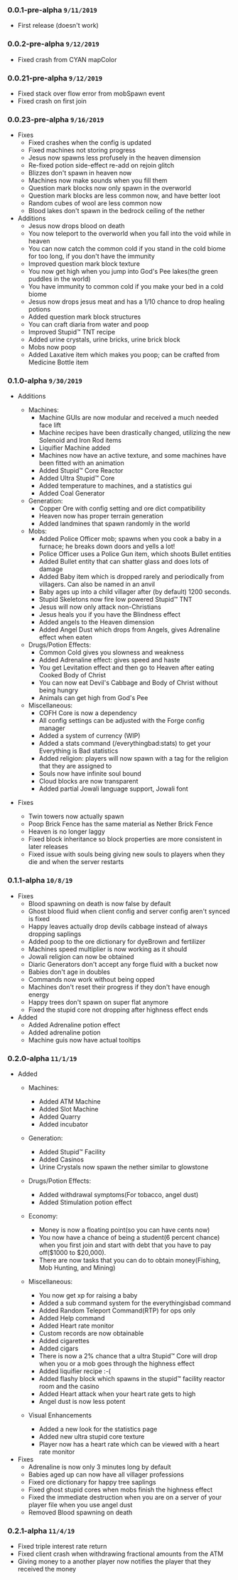 ### 0.0.1-pre-alpha `9/11/2019`
  * First release (doesn't work)
  
### 0.0.2-pre-alpha `9/12/2019`
  * Fixed crash from CYAN mapColor

### 0.0.21-pre-alpha `9/12/2019`
  * Fixed stack over flow error from mobSpawn event
  * Fixed crash on first join
  
### 0.0.23-pre-alpha `9/16/2019`
  * Fixes
    * Fixed crashes when the config is updated
    * Fixed machines not storing progress
    * Jesus now spawns less profusely in the heaven dimension
    * Re-fixed potion side-effect re-add on rejoin glitch
    * Blizzes don't spawn in heaven now
    * Machines now make sounds when you fill them
    * Question mark blocks now only spawn in the overworld
    * Question mark blocks are less common now, and have better loot
    * Random cubes of wool are less common now
    * Blood lakes don't spawn in the bedrock ceiling of the nether
  * Additions
    * Jesus now drops blood on death
    * You now teleport to the overworld when you 
    fall into the void while in heaven
    * You can now catch the common cold if you stand in the cold 
    biome for too long, if you don't have the immunity
    * Improved question mark block texture
    * You now get high when you jump into God's Pee lakes(the green puddles in the world)
    * You have immunity to common cold if you make your bed in a cold biome
    * Jesus now drops jesus meat and has a 1/10 chance to drop healing potions
    * Added question mark block structures
    * You can craft diaria from water and poop
    * Improved Stupid™ TNT recipe
    * Added urine crystals, urine bricks, urine brick block
    * Mobs now poop
    * Added Laxative item which makes you poop; can be crafted from Medicine Bottle item
    
### 0.1.0-alpha `9/30/2019`
    
  * Additions
    * Machines:
      * Machine GUIs are now modular and received a much needed face lift
      * Machine recipes have been drastically changed, utilizing the new Solenoid and Iron Rod items
      * Liquifier Machine added
      * Machines now have an active texture, and some machines have been fitted with an animation
      * Added Stupid™ Core Reactor
      * Added Ultra Stupid™ Core
      * Added temperature to machines, and a statistics gui
      * Added Coal Generator
    * Generation:
      * Copper Ore with config setting and ore dict compatibility
      * Heaven now has proper terrain generation
      * Added landmines that spawn randomly in the world
    * Mobs:
      * Added Police Officer mob; spawns when you cook a baby in a furnace; he breaks down doors and yells a lot!
      * Police Officer uses a Police Gun item, which shoots Bullet entities
      * Added Bullet entity that can shatter glass and does lots of damage
      * Added Baby item which is dropped rarely and periodically from villagers. Can also be named in an anvil
      * Baby ages up into a child villager after (by default) 1200 seconds.
      * Stupid Skeletons now fire low powered Stupid™ TNT
      * Jesus will now only attack non-Christians
      * Jesus heals you if you have the Blindness effect
      * Added angels to the Heaven dimension
      * Added Angel Dust which drops from Angels, gives Adrenaline effect when eaten
    * Drugs/Potion Effects:
      * Common Cold gives you slowness and weakness
      * Added Adrenaline effect: gives speed and haste
      * You get Levitation effect and then go to Heaven after eating Cooked Body of Christ
      * You can now eat Devil's Cabbage and Body of Christ without being hungry
      * Animals can get high from God's Pee
    * Miscellaneous:
      * COFH Core is now a dependency 
      * All config settings can be adjusted with the Forge config manager
      * Added a system of currency (WIP)
      * Added a stats command (/everythingbad:stats) to get your Everything is Bad statistics
      * Added religion: players will now spawn with a tag for the religion that they are assigned to
      * Souls now have infinite soul bound
      * Cloud blocks are now transparent
      * Added partial Jowali language support, Jowali font
      
  * Fixes
    * Twin towers now actually spawn
    * Poop Brick Fence has the same material as Nether Brick Fence
    * Heaven is no longer laggy
    * Fixed block inheritance so block properties are more consistent in later releases 
    * Fixed issue with souls being giving new souls to players when they die and when the server restarts
    
### 0.1.1-alpha `10/8/19`
 
  * Fixes
    * Blood spawning on death is now false by default
    * Ghost blood fluid when client config and server config aren't synced is fixed
    * Happy leaves actually drop devils cabbage instead of always dropping saplings
    * Added poop to the ore dictionary for dyeBrown and fertilizer
    * Machines speed multiplier is now working as it should
    * Jowali religion can now be obtained
    * Diaric Generators don't accept any forge fluid with a bucket now
    * Babies don't age in doubles 
    * Commands now work without being opped
    * Machines don't reset their progress if they don't have enough energy
    * Happy trees don't spawn on super flat anymore
    * Fixed the stupid core not dropping after highness effect ends
  * Added
    * Added Adrenaline potion effect
    * Added adrenaline potion
    * Machine guis now have actual tooltips
    
### 0.2.0-alpha `11/1/19`

  * Added
    * Machines:
      * Added ATM Machine
      * Added Slot Machine
      * Added Quarry
      * Added incubator
    * Generation:
      * Added Stupid™ Facility
      * Added Casinos
      * Urine Crystals now spawn the nether similar to glowstone
    * Drugs/Potion Effects:
      * Added withdrawal symptoms(For tobacco, angel dust)
      * Added Stimulation potion effect
    * Economy:
      * Money is now a floating point(so you can have cents now)
      * You now have a chance of being a student(6 percent chance) when you first join and start with debt that you have to pay off($1000 to $20,000).
      * There are now tasks that you can do to obtain money(Fishing, Mob Hunting, and Mining)
    * Miscellaneous:
      * You now get xp for raising a baby
      * Added a sub command system for the everythingisbad command
      * Added Random Teleport Command(RTP) for ops only
      * Added Help command
      * Added Heart rate monitor
      * Custom records are now obtainable
      * Added cigarettes
      * Added cigars
      * There is now a 2% chance that a ultra Stupid™ Core will drop when you or a mob goes through the highness effect
      * Added liquifier recipe :-( 
      * Added flashy block which spawns in the stupid™ facility reactor room and the casino
      * Added Heart attack when your heart rate gets to high
      * Angel dust is now less potent
      
    * Visual Enhancements
      * Added a new look for the statistics page
      * Added new ultra stupid core texture
      * Player now has a heart rate which can be viewed with a heart rate monitor
  * Fixes
    * Adrenaline is now only 3 minutes long by default
    * Babies aged up can now have all villager professions
    * Fixed ore dictionary for happy tree saplings
    * Fixed ghost stupid cores when mobs finish the highness effect
    * Fixed the immediate destruction when you are on a server of your player file when you use angel dust
    * Removed Blood spawning on death
### 0.2.1-alpha `11/4/19`
   * Fixed triple interest rate return
   * Fixed client crash when withdrawing fractional amounts from the ATM
   * Giving money to a another player now notifies the player that they received the money

